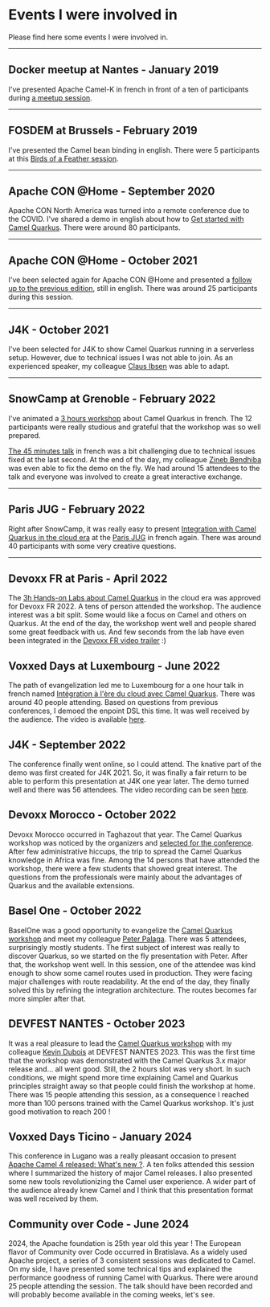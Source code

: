 # Events I were involved in

Please find here some events I were involved in.

---
## Docker meetup at Nantes - January 2019

I've presented Apache Camel-K in french in front of a ten of participants during [a meetup session](https://www.meetup.com/Docker-Nantes/events/257922731/).

---
## FOSDEM at Brussels - February 2019

I've presented the Camel bean binding in english. There were 5 participants at this [Birds of a Feather session](https://archive.fosdem.org/2019/schedule/event/bof_apache_camel/).

---
## Apache CON @Home - September 2020

Apache CON North America was turned into a remote conference due to the COVID.
I've shared a demo in english about how to [Get started with Camel Quarkus](https://youtu.be/POWsZnGhVHM?t=25).
There were around 80 participants.

---
## Apache CON @Home - October 2021

I've been selected again for Apache CON @Home and presented a [follow up to the previous edition](https://youtu.be/tn3cdZM8SrI?list=PLU2OcwpQkYCxLmjKtI-SD4ZOgBmoeuXNu&t=21), still in english.
There was around 25 participants during this session.

---
## J4K - October 2021

I've been selected for J4K to show Camel Quarkus running in a serverless setup.
However, due to technical issues I was not able to join.
As an experienced speaker, my colleague [Claus Ibsen](https://github.com/davsclaus) was able to adapt.

---
## SnowCamp at Grenoble - February 2022

I've animated a [3 hours workshop](https://snowcamp2022.sched.com/event/qHQ9/workshop-sur-lintegration-a-lere-du-cloud-avec-camel-quarkus) about Camel Quarkus in french.
The 12 participants were really studious and grateful that the workshop was so well prepared.

[The 45 minutes talk](https://snowcamp2022.sched.com/event/qHQy/integration-a-lere-du-cloud-avec-camel-quarkus) in french was a bit challenging due to technical issues fixed at the last second.
At the end of the day, my colleague [Zineb Bendhiba](https://github.com/zbendhiba) was even able to fix the demo on the fly.
We had around 15 attendees to the talk and everyone was involved to create a great interactive exchange.

---
## Paris JUG - February 2022

Right after SnowCamp, it was really easy to present [Integration with Camel Quarkus in the cloud era](https://youtu.be/LAFUKrSSa9A?t=5) at the [Paris JUG](https://www.parisjug.org/events/2022/02-08-cloud-camel-quarkus/) in french again.
There was around 40 participants with some very creative questions.

---
## Devoxx FR at Paris - April 2022

The [3h Hands-on Labs about Camel Quarkus](https://cfp.devoxx.fr/2022/talk/NOF-9542/Integration_a_l'ere_du_cloud_avec_Camel_Quarkus) in the cloud era was approved for Devoxx FR 2022.
A tens of person attended the workshop. The audience interest was a bit split. Some would like a focus on Camel and others on Quarkus.
At the end of the day, the workshop went well and people shared some great feedback with us.
And few seconds from the lab have even been integrated in the [Devoxx FR video trailer](https://youtu.be/a0tFfx1VnQM?t=31) :)

## Voxxed Days at Luxembourg - June 2022

The path of evangelization led me to Luxembourg for a one hour talk in french named [Intégration à l'ère du cloud avec Camel Quarkus](https://cfp-voxxed-lux.yajug.org/2022/talk/HKL-0341/Integration_a_l'ere_du_cloud_avec_Camel_Quarkus). There was around 40 people attending. Based on questions from previous conferences, I demoed the enpoint DSL this time. It was well received by the audience.
The video is available [here](https://www.youtube.com/watch?v=taCIEEQCjeM).

## J4K - September 2022
The conference finally went online, so I could attend. The knative part of the demo was first created for J4K 2021.
So, it was finally a fair return to be able to perform this presentation at J4K one year later.
The demo turned well and there was 56 attendees.
The video recording can be seen [here](https://www.youtube.com/watch?v=ISf7mmU09z8).

## Devoxx Morocco - October 2022
Devoxx Morocco occurred in Taghazout that year. The Camel Quarkus workshop was noticed by the organizers and [selected for the conference](https://devoxx.ma/edition-2022/).
After few administrative hiccups, the trip to spread the Camel Quarkus knowledge in Africa was fine.
Among the 14 persons that have attended the workshop, there were a few students that showed great interest.
The questions from the professionals were mainly about the advantages of Quarkus and the available extensions. 

## Basel One - October 2022
BaselOne was a good opportunity to evangelize the [Camel Quarkus workshop](https://baselone.ch/speech.html?id=08CA4481-7EBE-44BF-B88E-5FEA9519FB18) and meet my colleague [Peter Palaga](https://github.com/ppalaga).
There was 5 attendees, surprisingly mostly students.
The first subject of interest was really to discover Quarkus, so we started on the fly presentation with Peter.
After that, the workshop went well.
In this session, one of the attendee was kind enough to show some camel routes used in production.
They were facing major challenges with route readability.
At the end of the day, they finally solved this by refining the integration architecture.
The routes becomes far more simpler after that.

## DEVFEST NANTES - October 2023
It was a real pleasure to lead the [Camel Quarkus workshop](https://devfest2023.gdgnantes.com/en/sessions/workshop_sur_l_integration_a_l_ere_du_cloud_avec_camel_quarkus/) with my colleague [Kevin Dubois](https://www.kevindubois.com/) at DEVFEST NANTES 2023. This was the first time that the workshop was demonstrated with the Camel Quarkus 3.x major release and... all went good.
Still, the 2 hours slot was very short.
In such conditions, we might spend more time explaining Camel and Quarkus principles straight away so that people could finish the workshop at home.
There was 15 people attending this session, as a consequence I reached more than 100 persons trained with the Camel Quarkus workshop.
It's just good motivation to reach 200 !

## Voxxed Days Ticino - January 2024
This conference in Lugano was a really pleasant occasion to present [Apache Camel 4 released: What's new ?](https://www.youtube.com/watch?v=49OSBDHOstU&list=PLRsbF2sD7JVrSjqBTyVeQunUtqxJYt4Lb&index=14).
A ten folks attended this session where I summarized the history of major Camel releases.
I also presented some new tools revolutionizing the Camel user experience.
A wider part of the audience already knew Camel and I think that this presentation format was well received by them.

## Community over Code - June 2024
2024, the Apache foundation is 25th year old this year !
The European flavor of Community over Code occurred in Bratislava.
As a widely used Apache project, a series of 3 consistent sessions was dedicated to Camel.
On my side, I have presented some technical tips and explained the performance goodness of running Camel with Quarkus.
There were around 25 people attending the session.
The talk should have been recorded and will probably become available in the coming weeks, let's see.
